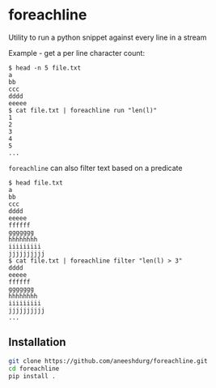 # foreachline

Utility to run a python snippet against every line in a stream

Example - get a per line character count:

```console
$ head -n 5 file.txt
a
bb
ccc
dddd
eeeee
$ cat file.txt | foreachline run "len(l)"
1
2
3
4
5
...
```

`foreachline` can also filter text based on a predicate

```console
$ head file.txt
a
bb
ccc
dddd
eeeee
ffffff
ggggggg
hhhhhhhh
iiiiiiiii
jjjjjjjjjj
$ cat file.txt | foreachline filter "len(l) > 3"
dddd
eeeee
ffffff
ggggggg
hhhhhhhh
iiiiiiiii
jjjjjjjjjj
...
```


## Installation

```bash
git clone https://github.com/aneeshdurg/foreachline.git
cd foreachline
pip install .
```
